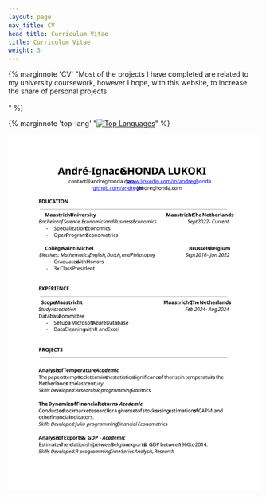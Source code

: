 ```yaml
---
layout: page
nav_title: CV
head_title: Curriculum Vitae
title: Curriculum Vitae
weight: 3
---
```


{% marginnote 'CV' "Most of the projects I have completed are related to my university coursework, however I hope, with this website, to increase the share of personal projects.
 <br> <br>" %}

{% marginnote 'top-lang' "[![Top Languages](https://github-readme-stats.vercel.app/api/top-langs?username=andreghl&layout=compact&card_width=320&hide=ipynb&theme=swift)](https://github.com/andreghl)" %}


[![CV](../assets/cv.svg)](https://docs.google.com/document/d/1yoreWQ4UAUJRx1FQU-_LLRoNY1O2R3lI4n3OlX06vRM/edit?usp=sharing)
